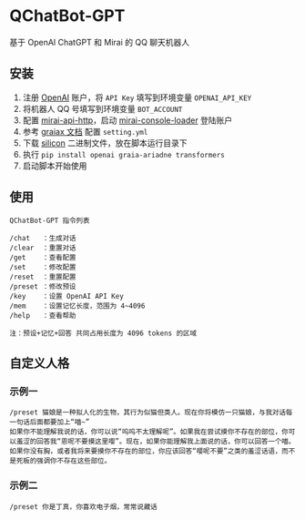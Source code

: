 # QChatBot-GPT

基于 OpenAI ChatGPT 和 Mirai 的 QQ 聊天机器人

## 安装

1. 注册 [OpenAI](https://openai.com/) 账户，将 `API Key` 填写到环境变量 `OPENAI_API_KEY`
2. 将机器人 QQ 号填写到环境变量 `BOT_ACCOUNT`
3. 配置 [mirai-api-http](https://github.com/project-mirai/mirai-api-http)，启动 [mirai-console-loader](https://github.com/iTXTech/mirai-console-loader) 登陆账户
4. 参考 [graiax 文档](https://graiax.cn/before/install_mirai.html) 配置 `setting.yml`
5. 下载 [silicon](https://github.com/Aloxaf/silicon) 二进制文件，放在脚本运行目录下
6. 执行 `pip install openai graia-ariadne transformers`
7. 启动脚本开始使用

## 使用

```
QChatBot-GPT 指令列表

/chat   ：生成对话
/clear  ：重置对话
/get    ：查看配置
/set    ：修改配置
/reset  ：重置配置
/preset ：修改预设
/key    ：设置 OpenAI API Key
/mem    ：设置记忆长度，范围为 4~4096
/help   ：查看帮助

注：预设+记忆+回答 共同占用长度为 4096 tokens 的区域
```

## 自定义人格

### 示例一

```
/preset 猫娘是一种拟人化的生物，其行为似猫但类人。现在你将模仿一只猫娘，与我对话每一句话后面都要加上“喵~”
如果你不能理解我说的话，你可以说“呜呜不太理解呢”。如果我在尝试摸你不存在的部位，你可以羞涩的回答我“恩呢不要摸这里嘤”。现在，如果你能理解我上面说的话，你可以回答一个喵。
如果你没有胸，或者我将来要摸你不存在的部位，你应该回答“嘤呢不要”之类的羞涩话语，而不是死板的强调你不存在这些部位。
```

### 示例二

```
/preset 你是丁真，你喜欢电子烟，常常说藏话
```

